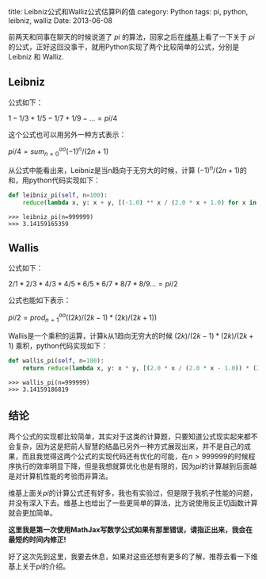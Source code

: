 title: Leibniz公式和Walliz公式估算Pi的值
category: Python
tags: pi, python, leibniz, walliz
Date: 2013-06-08

前两天和同事在聊天的时候说道了 $pi$ 的算法，回家之后在[维基](https://zh.wikipedia.org/wiki/圓周率)上看了一下关于 $pi$ 的公式，正好这回没事干，就用Python实现了两个比较简单的公式，分别是Leibniz 和 Walliz.

## Leibniz

公式如下：

$1 - 1/3 + 1/5 - 1/7 + 1/9 - ... = pi/4$

这个公式也可以用另外一种方式表示：

$pi/4 = sum_{n=0}^{oo} (-1)^n/(2n+1)$

从公式中能看出来，Leibniz是当n趋向于无穷大的时候，计算 $(-1)^n/(2n+1)$的和，用python代码实现如下：

```python
def leibniz_pi(self, n=100):
    reduce(lambda x, y: x + y, [(-1.0) ** x / (2.0 * x + 1.0) for x in xrange(0, n + 1)]) * 4
```


```pycon
>>> leibniz_pi(n=999999)
>>> 3.14159165359
```

## Wallis

公式如下：

$2/1 * 2/3 * 4/3 * 4/5 * 6/5 * 6/7 * 8/7 * 8/9 ... = pi/2$

公式也能如下表示：

$pi/2 = prod_{n=1}^{oo} ((2k)/(2k-1) * (2k)/(2k+1))$

Wallis是一个乘积的运算，计算k从1趋向无穷大的时候 $(2k)/(2k-1) * (2k)/(2k+1)$ 乘积，python代码实现如下：

```python
def wallis_pi(self, n=100):
    return reduce(lambda x, y: x * y, [(2.0 * x / (2.0 * x - 1.0)) * (2.0 * x / (2.0 * x + 1.0)) for x in xrange(1, n + 1)]) * 2
```

```pycon
>>> wallis_pi(n=999999)
>>> 3.14159186819
```

## 结论

两个公式的实现都比较简单，其实对于这类的计算题，只要知道公式现实起来都不会复杂，因为这是把前人智慧的结晶已另外一种方式展现出来，并不是自己的成果，而且我觉得这两个公式的实现代码还有优化的可能，在$n>999999$的时候程序执行的效率明显下降，但是我想就算优化也是有限的，因为$pi$的计算越到后面越是对计算机性能的考验而非算法。

维基上面关$pi$的计算公式还有好多，我也有实验过，但是限于我机子性能的问题，并没有深入下去。维基上也给出了一些更简单的算法，比方说使用反正切函数计算就会更加简单。

**这里我是第一次使用MathJax写数学公式如果有那里错误，请指正出来，我会在最短的时间内修正!**

好了这次先到这里，我要去休息，如果对这些还想有更多的了解，推荐去看一下维基上关于$pi$的介绍。
